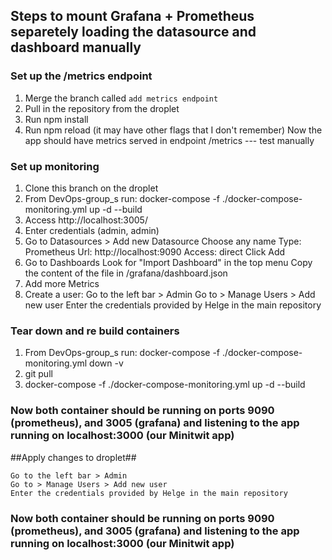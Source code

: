 ## Steps to mount Grafana + Prometheus separetely loading the datasource and dashboard manually
### Set up the /metrics endpoint
1. Merge the branch called `add metrics endpoint`
2. Pull in the repository from the droplet
3. Run npm install
4. Run npm reload (it may have other flags that I don't remember)
Now the app should have metrics served in endpoint /metrics --- test manually
### Set up monitoring
1. Clone this branch on the droplet
2. From DevOps-group_s run: docker-compose -f ./docker-compose-monitoring.yml up -d --build
3. Access http://localhost:3005/
4. Enter credentials (admin, admin)
5. Go to Datasources > Add new Datasource
    Choose any name
    Type: Prometheus
    Url: http://localhost:9090
    Access: direct
    Click Add
6. Go to Dashboards
   Look for "Import Dashboard" in the top menu
   Copy the content of the file in /grafana/dashboard.json
7. Add more Metrics
8. Create a user:
    Go to the left bar > Admin
    Go to > Manage Users > Add new user
    Enter the credentials provided by Helge in the main repository

### Tear down and re build containers

1. From DevOps-group_s run:  docker-compose -f ./docker-compose-monitoring.yml down -v
2. git pull
3. docker-compose -f ./docker-compose-monitoring.yml up -d --build

### Now both container should be running on ports 9090 (prometheus), and 3005 (grafana) and listening to the app running on localhost:3000 (our Minitwit app)

##Apply changes to droplet##

    Go to the left bar > Admin
    Go to > Manage Users > Add new user
    Enter the credentials provided by Helge in the main repository

### Now both container should be running on ports 9090 (prometheus), and 3005 (grafana) and listening to the app running on localhost:3000 (our Minitwit app)